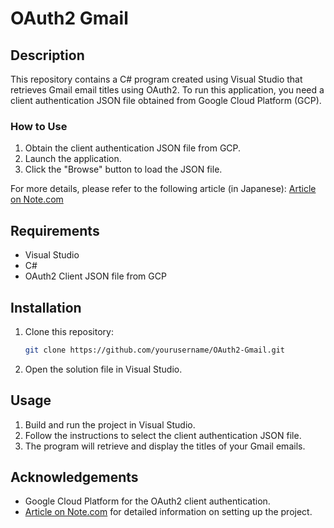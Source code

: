 # OAuth2 Gmail

## Description

This repository contains a C# program created using Visual Studio that retrieves Gmail email titles using OAuth2. To run this application, you need a client authentication JSON file obtained from Google Cloud Platform (GCP).

### How to Use

1. Obtain the client authentication JSON file from GCP.
2. Launch the application.
3. Click the "Browse" button to load the JSON file.

For more details, please refer to the following article (in Japanese):
[Article on Note.com](https://note.com/mega_gorilla/n/n28290e88d0ae?sub_rt=share_h)

## Requirements

- Visual Studio
- C#
- OAuth2 Client JSON file from GCP

## Installation

1. Clone this repository:
    ```sh
    git clone https://github.com/yourusername/OAuth2-Gmail.git
    ```
2. Open the solution file in Visual Studio.

## Usage

1. Build and run the project in Visual Studio.
2. Follow the instructions to select the client authentication JSON file.
3. The program will retrieve and display the titles of your Gmail emails.

## Acknowledgements

- Google Cloud Platform for the OAuth2 client authentication.
- [Article on Note.com](https://note.com/mega_gorilla/n/n28290e88d0ae?sub_rt=share_h) for detailed information on setting up the project.